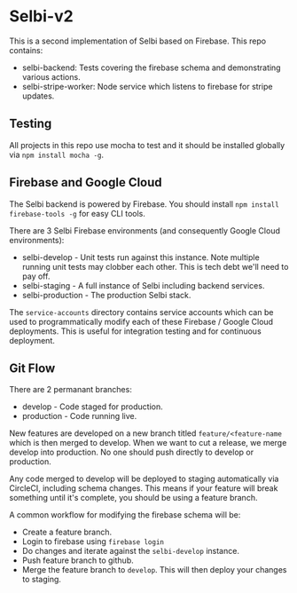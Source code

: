 Selbi-v2
========

This is a second implementation of Selbi based on Firebase. This repo contains:

- selbi-backend: Tests covering the firebase schema and demonstrating various actions.
- selbi-stripe-worker: Node service which listens to firebase for stripe updates.

Testing
-------
All projects in this repo use mocha to test and it should be installed globally via `npm install mocha -g`.

Firebase and Google Cloud
-------------------------
The Selbi backend is powered by Firebase. You should install `npm install firebase-tools -g` for easy CLI tools.

There are 3 Selbi Firebase environments (and consequently Google Cloud environments):
- selbi-develop - Unit tests run against this instance. Note multiple running unit tests may clobber each other. This is tech debt we'll need to pay off.
- selbi-staging - A full instance of Selbi including backend services.
- selbi-production - The production Selbi stack.

The `service-accounts` directory contains service accounts which can be used to programmatically modify each of these
Firebase / Google Cloud deployments. This is useful for integration testing and for continuous deployment.

Git Flow
--------
There are 2 permanant branches:
- develop - Code staged for production.
- production - Code running live.

New features are developed on a new branch titled `feature/<feature-name` which is then merged to develop. When we want to cut a release, we merge develop into production. No one should push directly to develop or production.

Any code merged to develop will be deployed to staging automatically via CircleCI, including schema changes. This means if your feature will break something until it's complete, you should be using a feature branch.

A common workflow for modifying the firebase schema will be:
- Create a feature branch.
- Login to firebase using `firebase login`
- Do changes and iterate against the `selbi-develop` instance.
- Push feature branch to github.
- Merge the feature branch to `develop`. This will then deploy your changes to staging.


